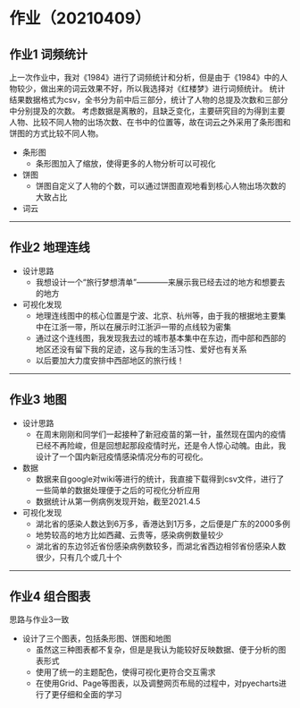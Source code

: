 # 作业（20210409）

## 作业1 词频统计
上一次作业中，我对《1984》进行了词频统计和分析，但是由于《1984》中的人物较少，做出来的词云效果不好，所以我选择对《红楼梦》进行词频统计。
    统计结果数据格式为csv，全书分为前中后三部分，统计了人物的总提及次数和三部分中分别提及的次数。
    考虑数据是离散的，且缺乏变化，主要研究目的为得到主要人物、比较不同人物的出场次数、在书中的位置等，故在词云之外采用了条形图和饼图的方式比较不同人物。
 * 条形图
   * 条形图加入了缩放，使得更多的人物分析可以可视化
 * 饼图
   * 饼图自定义了人物的个数，可以通过饼图直观地看到核心人物出场次数的大致占比
 * 词云
----------
## 作业2 地理连线
* 设计思路
  * 我想设计一个“旅行梦想清单”————来展示我已经去过的地方和想要去的地方
* 可视化发现
  * 地理连线图中的核心位置是宁波、北京、杭州等，由于我的根据地主要集中在江浙一带，所以在展示时江浙沪一带的点线较为密集
  * 通过这个连线图，我发现我去过的城市基本集中在东边，而中部和西部的地区还没有留下我的足迹，这与我的生活习性、爱好也有关系
  * 以后要加大力度安排中西部地区的旅行线！
------
## 作业3 地图
* 设计思路
  * 在周末刚刚和同学们一起接种了新冠疫苗的第一针，虽然现在国内的疫情已经不再险峻，但是回想起那段疫情时光，还是令人惊心动魄。由此，我设计了一个国内新冠疫情感染情况分布的可视化。
* 数据
  * 数据来自google对wiki等进行的统计，我直接下载得到csv文件，进行了一些简单的数据处理便于之后的可视化分析应用
  * 数据统计从第一例病例发现开始，截至2021.4.5
* 可视化发现
  * 湖北省的感染人数达到6万多，香港达到1万多，之后便是广东的2000多例
  * 地势较高的地方比如西藏、云贵等，感染病例数量较少
  * 湖北省的东边邻近省份感染病例数较多，而湖北省西边相邻省份感染人数很少，只有几个或几十个

------
## 作业4 组合图表
思路与作业3一致
* 设计了三个图表，包括条形图、饼图和地图
  * 虽然这三种图表都不复杂，但是是我认为能较好反映数据、便于分析的图表形式
  * 使用了统一的主题配色，使得可视化更符合交互需求
  * 在使用Grid、Page等图表，以及调整网页布局的过程中，对pyecharts进行了更仔细和全面的学习


